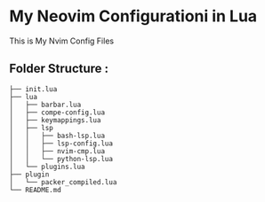 # My Neovim Configurationi in Lua

This is My Nvim Config Files


## Folder Structure :

```
├── init.lua
├── lua
│   ├── barbar.lua
│   ├── compe-config.lua
│   ├── keymappings.lua
│   ├── lsp
│   │   ├── bash-lsp.lua
│   │   ├── lsp-config.lua
│   │   ├── nvim-cmp.lua
│   │   └── python-lsp.lua
│   └── plugins.lua
├── plugin
│   └── packer_compiled.lua
└── README.md

```
